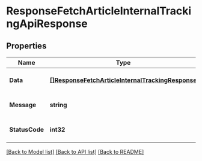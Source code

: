 # ResponseFetchArticleInternalTrackingApiResponse

## Properties
Name | Type | Description | Notes
------------ | ------------- | ------------- | -------------
**Data** | [**[]ResponseFetchArticleInternalTrackingResponse**](response.FetchArticleInternalTrackingResponse.md) |  | [optional] [default to null]
**Message** | **string** |  | [optional] [default to null]
**StatusCode** | **int32** |  | [optional] [default to null]

[[Back to Model list]](../README.md#documentation-for-models) [[Back to API list]](../README.md#documentation-for-api-endpoints) [[Back to README]](../README.md)


